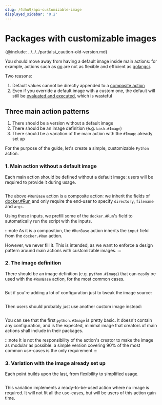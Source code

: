 ```yaml
---
slug: /4dhu9/api-customizable-image
displayed_sidebar: '0.2'
---
```


# Packages with customizable images

{@include: ../../../partials/_caution-old-version.md}

You should move away from having a default image inside main actions: for example, actions such as [go](https://github.com/dagger/dagger/blob/d45b946f024c63bcb89d22bd843a011f18d64b69/pkg/universe.dagger.io/go/build.cue#L9-L83) are not as flexible and efficient as [golangci](https://github.com/dagger/dagger/blob/d45b946f024c63bcb89d22bd843a011f18d64b69/pkg/universe.dagger.io/alpha/go/golangci/lint.cue#L17-L48).

Two reasons:

1. Default values cannot be directly appended to a [composite action](/1221/action/#composite-actions)
2. Even if you override a default image with a custom one, the default will still be [evaluated and executed](https://github.com/dagger/dagger/blob/d45b946f024c63bcb89d22bd843a011f18d64b69/pkg/universe.dagger.io/go/build.cue#L34), which is wasteful

## Three main action patterns

1. There should be a version without a default image
2. There should be an image definition (e.g. `bash.#Image`)
3. There should be a variation of the main action with the `#Image` already set up

For the purpose of the guide, let's create a simple, customizable `Python` action.

### 1. Main action without a default image

Each main action should be defined without a default image: users will be required to provide it during usage.

```cue file=../../tests/guides/customizable-image/run_base.cue

```

The above `#RunBase` action is a composite action: we inherit the fields of [docker.#Run](https://github.com/dagger/dagger/blob/main/pkg/universe.dagger.io/docker/run.cue#L11-L70) and only require the end-user to specify `directory`, `filename` and `args`.

Using these inputs, we prefill some of the `docker.#Run`'s field to automatically run the script with the inputs.

:::note
As it is a composition, the `#RunBase` action inherits the `input` field from the `docker.#Run` action.

However, we never fill it. This is intended, as we want to enforce a design pattern around main actions with customizable images.
:::

### 2. The image definition

There should be an image definition (e.g. `python.#Image`) that can easily be used with the `#RunBase` action, for the most common cases.

```cue file=../../tests/guides/customizable-image/image_simple.cue

```

But if you're adding a lot of configuration just to tweak the image source:

```cue file=../../tests/guides/customizable-image/image_configurable.cue

```

Then users should probably just use another custom image instead:

```cue file=../../tests/guides/customizable-image/image_pip.cue

```

You can see that the first `python.#Image` is pretty basic. It doesn't contain any configuration, and is the expected, minimal image that creators of main actions shall include in their packages.

:::note
It is not the responsibility of the action's creator to make the image as modular as possible: a simple version covering 90% of the most common use-cases is the only requirement
:::

### 3. Variation with the image already set up

Each point builds upon the last, from flexibility to simplified usage.

```cue file=../../tests/guides/customizable-image/run.cue

```

This variation implements a ready-to-be-used action where no image is required.
It will not fit all the use-cases, but will be users of this action gain time.
